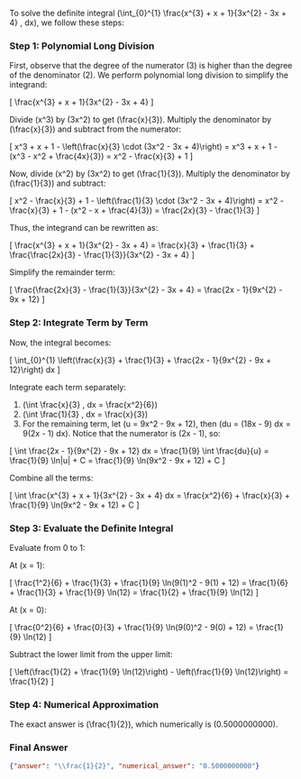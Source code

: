 To solve the definite integral \(\int_{0}^{1} \frac{x^{3} + x + 1}{3x^{2} - 3x + 4} \, dx\), we follow these steps:

### Step 1: Polynomial Long Division
First, observe that the degree of the numerator (3) is higher than the degree of the denominator (2). We perform polynomial long division to simplify the integrand:

\[
\frac{x^{3} + x + 1}{3x^{2} - 3x + 4}
\]

Divide \(x^3\) by \(3x^2\) to get \(\frac{x}{3}\). Multiply the denominator by \(\frac{x}{3}\) and subtract from the numerator:

\[
x^3 + x + 1 - \left(\frac{x}{3} \cdot (3x^2 - 3x + 4)\right) = x^3 + x + 1 - (x^3 - x^2 + \frac{4x}{3}) = x^2 - \frac{x}{3} + 1
\]

Now, divide \(x^2\) by \(3x^2\) to get \(\frac{1}{3}\). Multiply the denominator by \(\frac{1}{3}\) and subtract:

\[
x^2 - \frac{x}{3} + 1 - \left(\frac{1}{3} \cdot (3x^2 - 3x + 4)\right) = x^2 - \frac{x}{3} + 1 - (x^2 - x + \frac{4}{3}) = \frac{2x}{3} - \frac{1}{3}
\]

Thus, the integrand can be rewritten as:

\[
\frac{x^{3} + x + 1}{3x^{2} - 3x + 4} = \frac{x}{3} + \frac{1}{3} + \frac{\frac{2x}{3} - \frac{1}{3}}{3x^{2} - 3x + 4}
\]

Simplify the remainder term:

\[
\frac{\frac{2x}{3} - \frac{1}{3}}{3x^{2} - 3x + 4} = \frac{2x - 1}{9x^{2} - 9x + 12}
\]

### Step 2: Integrate Term by Term
Now, the integral becomes:

\[
\int_{0}^{1} \left(\frac{x}{3} + \frac{1}{3} + \frac{2x - 1}{9x^{2} - 9x + 12}\right) dx
\]

Integrate each term separately:

1. \(\int \frac{x}{3} \, dx = \frac{x^2}{6}\)
2. \(\int \frac{1}{3} \, dx = \frac{x}{3}\)
3. For the remaining term, let \(u = 9x^2 - 9x + 12\), then \(du = (18x - 9) dx = 9(2x - 1) dx\). Notice that the numerator is \(2x - 1\), so:

\[
\int \frac{2x - 1}{9x^{2} - 9x + 12} dx = \frac{1}{9} \int \frac{du}{u} = \frac{1}{9} \ln|u| + C = \frac{1}{9} \ln(9x^2 - 9x + 12) + C
\]

Combine all the terms:

\[
\int \frac{x^{3} + x + 1}{3x^{2} - 3x + 4} dx = \frac{x^2}{6} + \frac{x}{3} + \frac{1}{9} \ln(9x^2 - 9x + 12) + C
\]

### Step 3: Evaluate the Definite Integral
Evaluate from 0 to 1:

At \(x = 1\):

\[
\frac{1^2}{6} + \frac{1}{3} + \frac{1}{9} \ln(9(1)^2 - 9(1) + 12) = \frac{1}{6} + \frac{1}{3} + \frac{1}{9} \ln(12) = \frac{1}{2} + \frac{1}{9} \ln(12)
\]

At \(x = 0\):

\[
\frac{0^2}{6} + \frac{0}{3} + \frac{1}{9} \ln(9(0)^2 - 9(0) + 12) = \frac{1}{9} \ln(12)
\]

Subtract the lower limit from the upper limit:

\[
\left(\frac{1}{2} + \frac{1}{9} \ln(12)\right) - \left(\frac{1}{9} \ln(12)\right) = \frac{1}{2}
\]

### Step 4: Numerical Approximation
The exact answer is \(\frac{1}{2}\), which numerically is \(0.5000000000\).

### Final Answer
```json
{"answer": "\\frac{1}{2}", "numerical_answer": "0.5000000000"}
```